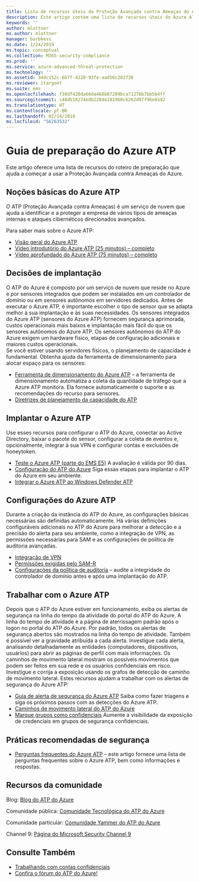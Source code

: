```yaml
---
title: Lista de recursos úteis da Proteção Avançada contra Ameaças do Azure | Microsoft Docs
description: Este artigo contém uma lista de recursos úteis do Azure ATP
keywords: ''
author: mlottner
ms.author: mlottner
manager: barbkess
ms.date: 1/24/2019
ms.topic: conceptual
ms.collection: M365-security-compliance
ms.prod: ''
ms.service: azure-advanced-threat-protection
ms.technology: ''
ms.assetid: 34dc152c-6b7f-4128-93fe-aad56c282730
ms.reviewer: itargoet
ms.suite: ems
ms.openlocfilehash: f38df420da66da468b87289bca71276b7bb5b4ff
ms.sourcegitcommit: c48db18274edb2284e281960c6262d97f96e01d2
ms.translationtype: HT
ms.contentlocale: pt-BR
ms.lasthandoff: 02/14/2019
ms.locfileid: "56263532"
---
```

# <a name="azure-atp-readiness-guide"></a>Guia de preparação do Azure ATP

Este artigo oferece uma lista de recursos do roteiro de preparação que ajuda a começar a usar a Proteção Avançada contra Ameaças do Azure. 

## <a name="understanding-azure-atp"></a>Noções básicas do Azure ATP

O ATP (Proteção Avançada contra Ameaças) é um serviço de nuvem que ajuda a identificar e a proteger a empresa de vários tipos de ameaças internas e ataques cibernéticos direcionados avançados.
 
Para saber mais sobre o Azure ATP: 
- [Visão geral do Azure ATP](what-is-atp.md)
- [Vídeo introdutório do Azure ATP (25 minutos) – completo](https://www.youtube.com/watch?v=EGY2m8yU_KE)
- [Vídeo aprofundado do Azure ATP (75 minutos) – completo](https://www.youtube.com/watch?v=QXZIfH0wP3Q)

## <a name="deployment-decisions"></a>Decisões de implantação

O ATP do Azure é composto por um serviço de nuvem que reside no Azure e por sensores integrados que podem ser instalados em um controlador de domínio ou em sensores autônomos em servidores dedicados. Antes de executar o Azure ATP, é importante escolher o tipo de sensor que se adapta melhor à sua implantação e às suas necessidades. Os sensores integrados do Azure ATP (sensores do Azure ATP) fornecem segurança aprimorada, custos operacionais mais baixos e implantação mais fácil do que os sensores autônomos do Azure ATP. Os sensores autônomos do ATP do Azure exigem um hardware físico, etapas de configuração adicionais e maiores custos operacionais. <br>Se você estiver usando servidores físicos, o planejamento de capacidade é fundamental. Obtenha ajuda da ferramenta de dimensionamento para alocar espaço para os sensores: 
- [Ferramenta de dimensionamento do Azure ATP](http://aka.ms/aatpsizingtool) – a ferramenta de dimensionamento automatiza a coleta da quantidade de tráfego que a Azure ATP monitora. Ela fornece automaticamente o suporte e as recomendações do recurso para sensores. 
- [Diretrizes de planejamento da capacidade do ATP](atp-capacity-planning.md)

## <a name="deploy-azure-atp"></a>Implantar o Azure ATP

Use esses recursos para configurar o ATP do Azure, conectar ao Active Directory, baixar o pacote do sensor, configurar a coleta de eventos e, opcionalmente, integrar à sua VPN e configurar contas e exclusões de honeytoken. 
- [Teste o Azure ATP (parte do EMS E5)](http://aka.ms/aatptrial) A avaliação é válida por 90 dias.
- [Configuração do ATP do Azure](install-atp-step1.md) Siga essas etapas para implantar o ATP do Azure em seu ambiente.
- [Integrar o Azure ATP ao Windows Defender ATP](integrate-wd-atp.md)

## <a name="azure-atp-settings"></a>Configurações do Azure ATP

Durante a criação da instância do ATP do Azure, as configurações básicas necessárias são definidas automaticamente. Há várias definições configuráveis adicionais no ATP do Azure para melhorar a detecção e a precisão do alerta para seu ambiente, como a integração de VPN, as permissões necessárias para SAM e as configurações de política de auditoria avançadas. 

- [Integração de VPN](install-atp-step6-vpn.md)
- [Permissões exigidas pelo SAM-R](install-atp-step8-samr.md)
- [Configurações da política de auditoria](atp-advanced-audit-policy.md) – audite a integridade do controlador de domínio antes e após uma implantação do ATP. 

## <a name="work-with-azure-atp"></a>Trabalhar com o Azure ATP

Depois que o ATP do Azure estiver em funcionamento, exiba os alertas de segurança na linha do tempo da atividade do portal do ATP do Azure. A linha do tempo de atividade é a página de aterrissagem padrão após o logon no portal do ATP do Azure. Por padrão, todos os alertas de segurança abertos são mostrados na linha do tempo de atividade. Também é possível ver a gravidade atribuída a cada alerta. Investigue cada alerta, analisando detalhadamente as entidades (computadores, dispositivos, usuários) para abrir as páginas de perfil com mais informações. Os caminhos de movimento lateral mostram os possíveis movimentos que podem ser feitos em sua rede e os usuários confidenciais em risco. Investigue e corrija a exposição usando os grafos de detecção de caminho de movimento lateral. Estes recursos ajudam a trabalhar com os alertas de segurança do Azure ATP: 

- [Guia de alerta de segurança do Azure ATP](suspicious-activity-guide.md) Saiba como fazer triagens e siga os próximos passos com as detecções do Azure ATP.
- [Caminhos de movimento lateral do ATP do Azure](use-case-lateral-movement-path.md)
- [Marque grupos como confidenciais](sensitive-accounts.md) Aumente a visibilidade da exposição de credenciais em grupos de segurança confidenciais.

## <a name="security-best-practices"></a>Práticas recomendadas de segurança

- [Perguntas frequentes do Azure ATP](atp-technical-faq.md) – este artigo fornece uma lista de perguntas frequentes sobre o Azure ATP, bem como informações e respostas. 

## <a name="community-resources"></a>Recursos da comunidade

Blog: [Blog do ATP do Azure](https://aka.ms/aatpblog)

Comunidade pública: [Comunidade Tecnológica do ATP do Azure](https://aka.ms/AatpCom)

Comunidade particular: [Comunidade Yammer do ATP do Azure](https://www.yammer.com/azureadvisors/#/threads/inGroup?type=in_group&feedId=9386893&view=all)

Channel 9: [Página do Microsoft Security Channel 9](https://channel9.msdn.com/Shows/Microsoft-Security/)



## <a name="see-also"></a>Consulte Também

- [Trabalhando com contas confidenciais](sensitive-accounts.md)
- [Confira o fórum do ATP do Azure!](https://aka.ms/azureatpcommunity)
